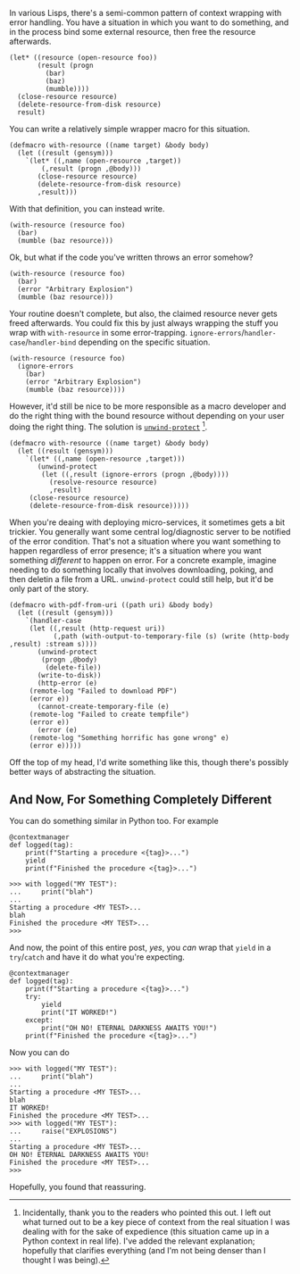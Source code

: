 In various Lisps, there's a semi-common pattern of context wrapping with error handling. You have a situation in which you want to do something, and in the process bind some external resource, then free the resource afterwards.

```
(let* ((resource (open-resource foo))
       (result (progn
		 (bar)
		 (baz)
		 (mumble))))
  (close-resource resource)
  (delete-resource-from-disk resource)
  result)
```

You can write a relatively simple wrapper macro for this situation.

```
(defmacro with-resource ((name target) &body body)
  (let ((result (gensym)))
    `(let* ((,name (open-resource ,target))
	    (,result (progn ,@body)))
       (close-resource resource)
       (delete-resource-from-disk resource)
       ,result)))
```

With that definition, you can instead write.

```
(with-resource (resource foo)
  (bar)
  (mumble (baz resource)))
```

Ok, but what if the code you've written throws an error somehow?

```
(with-resource (resource foo)
  (bar)
  (error "Arbitrary Explosion")
  (mumble (baz resource)))
```

Your routine doesn't complete, but also, the claimed resource never gets freed afterwards. You could fix this by just always wrapping the stuff you wrap with `with-resource` in some error-trapping. `ignore-errors`/`handler-case`/`handler-bind` depending on the specific situation.

```
(with-resource (resource foo)
  (ignore-errors
    (bar)
    (error "Arbitrary Explosion")
    (mumble (baz resource))))
```

However, it'd still be nice to be more responsible as a macro developer and do the right thing with the bound resource without depending on your user doing the right thing. The solution is [`unwind-protect`](http://clhs.lisp.se/Body/s_unwind.htm) [^thank-you-to-the-readers].

[^thank-you-to-the-readers]: Incidentally, thank you to the readers who pointed this out. I left out what turned out to be a key piece of context from the real situation I was dealing with for the sake of expedience (this situation came up in a Python context in real life). I've added the relevant explanation; hopefully that clarifies everything (and I'm not being denser than I thought I was being).

```
(defmacro with-resource ((name target) &body body)
  (let ((result (gensym)))
    `(let* ((,name (open-resource ,target)))
       (unwind-protect
	    (let ((,result (ignore-errors (progn ,@body))))
	      (resolve-resource resource)
	      ,result)
	 (close-resource resource)
	 (delete-resource-from-disk resource)))))
```

When you're deaing with deploying micro-services, it sometimes gets a bit trickier. You generally want some central log/diagnostic server to be notified of the error condition. That's not a situation where you want something to happen regardless of error presence; it's a situation where you want something _different_ to happen on error. For a concrete example, imagine needing to do something locally that involves downloading, poking, and then deletin a file from a URL. `unwind-protect` could still help, but it'd be only part of the story.

```
(defmacro with-pdf-from-uri ((path uri) &body body)
  (let ((result (gensym)))
    `(handler-case
	 (let ((,result (http-request uri))
	       (,path (with-output-to-temporary-file (s) (write (http-body ,result) :stream s))))
	   (unwind-protect
		(progn ,@body)
	     (delete-file))
	   (write-to-disk))
       (http-error (e)
	 (remote-log "Failed to download PDF")
	 (error e))
       (cannot-create-temporary-file (e)
	 (remote-log "Failed to create tempfile")
	 (error e))
       (error (e)
	 (remote-log "Something horrific has gone wrong" e)
	 (error e)))))
```

Off the top of my head, I'd write something like this, though there's possibly better ways of abstracting the situation.


## And Now, For Something Completely Different

You can do something similar in Python too. For example

```
@contextmanager
def logged(tag):
    print(f"Starting a procedure <{tag}>...")
	yield
	print(f"Finished the procedure <{tag}>...")
```

```
>>> with logged("MY TEST"):
...     print("blah")
...
Starting a procedure <MY TEST>...
blah
Finished the procedure <MY TEST>...
>>>
```

And now, the point of this entire post, _yes_, you _can_ wrap that `yield` in a `try`/`catch` and have it do what you're expecting.

```
@contextmanager
def logged(tag):
    print(f"Starting a procedure <{tag}>...")
    try:
        yield
        print("IT WORKED!")
    except:
        print("OH NO! ETERNAL DARKNESS AWAITS YOU!")
    print(f"Finished the procedure <{tag}>...")
```

Now you can do

```
>>> with logged("MY TEST"):
...     print("blah")
...
Starting a procedure <MY TEST>...
blah
IT WORKED!
Finished the procedure <MY TEST>...
>>> with logged("MY TEST"):
...     raise("EXPLOSIONS")
...
Starting a procedure <MY TEST>...
OH NO! ETERNAL DARKNESS AWAITS YOU!
Finished the procedure <MY TEST>...
>>>
```

Hopefully, you found that reassuring.
